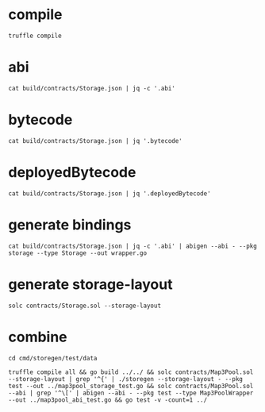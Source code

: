 # compile
````shell script
truffle compile
````
# abi
````shell script
cat build/contracts/Storage.json | jq -c '.abi'
````

# bytecode
````shell script
cat build/contracts/Storage.json | jq '.bytecode'
````

# deployedBytecode

````shell script
cat build/contracts/Storage.json | jq '.deployedBytecode'
````

# generate bindings
````shell script
cat build/contracts/Storage.json | jq -c '.abi' | abigen --abi - --pkg storage --type Storage --out wrapper.go
````

# generate storage-layout
````shell script
solc contracts/Storage.sol --storage-layout
````

# combine
````shell script
cd cmd/storegen/test/data
````

````shell script
truffle compile all && go build ../../ && solc contracts/Map3Pool.sol --storage-layout | grep '^{' | ./storegen --storage-layout - --pkg test --out ../map3pool_storage_test.go && solc contracts/Map3Pool.sol --abi | grep '^\[' | abigen --abi - --pkg test --type Map3PoolWrapper --out ../map3pool_abi_test.go && go test -v -count=1 ../
````

